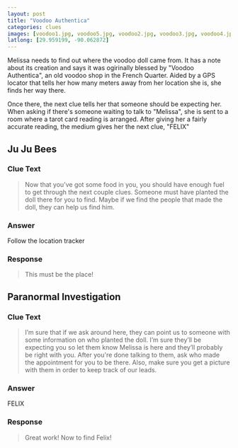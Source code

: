 ```yaml
---
layout: post
title: "Voodoo Authentica"
categories: clues
images: [voodoo1.jpg, voodoo5.jpg, voodoo2.jpg, voodoo3.jpg, voodoo4.jpg]
latlong: [29.959199, -90.062872]
---
```


Melissa needs to find out where the voodoo doll came from. It has a note about its creation and says it was ogirinally blessed by "Voodoo Authentica", an old voodoo shop in the French Quarter. Aided by a GPS locator that tells her how many meters away from her location she is, she finds her way there. 

Once there, the next clue tells her that someone should be expecting her. When asking if there's someone waiting to talk to "Melissa", she is sent to a room where a tarot card reading is arranged. After giving her a fairly accurate reading, the medium gives her the next clue, "FELIX"

<!--excerpt-->

## Ju Ju Bees

### Clue Text
>Now that you’ve got some food in you, you should have enough fuel to get through the next couple clues. Someone must have planted the doll there for you to find. Maybe if we find the people that made the doll, they can help us find him.

### Answer
Follow the location tracker

### Response
>This must be the place!

## Paranormal Investigation

### Clue Text
>I’m sure that if we ask around here, they can point us to someone with some information on who planted the doll. I’m sure they’ll be expecting you so let them know Melissa is here and they’ll probably be right with you.  After you're done talking to them, ask who made the appointment for you to be there. Also, make sure you get a picture with them in order to keep track of our leads.

### Answer
FELIX

### Response
>Great work! Now to find Felix!